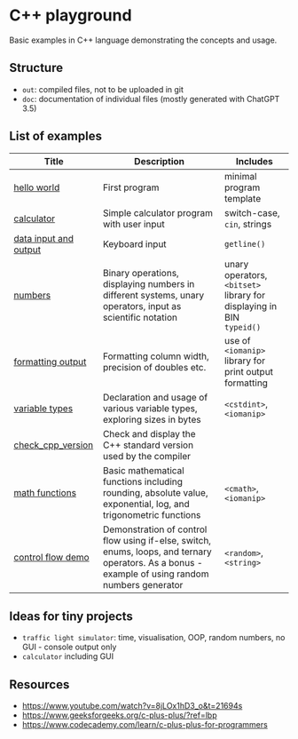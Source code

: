 # C++ playground

Basic examples in C++ language demonstrating the concepts and usage.

## Structure

- `out`: compiled files, not to be uploaded in git
- `doc`: documentation of individual files (mostly generated with ChatGPT 3.5)

## List of examples
| Title                                          | Description                                                                                                                                      | Includes                                                                  |
| ---------------------------------------------- | ------------------------------------------------------------------------------------------------------------------------------------------------ | ------------------------------------------------------------------------- |
| [hello world](helloworld.cpp)                  | First program                                                                                                                                    | minimal program template                                                  |
| [calculator](calculator.cpp)                   | Simple calculator program with user input                                                                                                        | switch-case, `cin`, strings                                               |
| [data input and output](data_input_output.cpp) | Keyboard input                                                                                                                                   | `getline()`                                                               |
| [numbers](numbers.cpp)                         | Binary operations, displaying numbers in different systems, unary operators, input as scientific notation                                        | unary operators, `<bitset>` library for displaying in BIN <br> `typeid()` |
| [formatting output](formatting_output.cpp)     | Formatting column width, precision of doubles etc.                                                                                               | use of  `<iomanip>` library for print output formatting                   |
| [variable types](variable_types.cpp)           | Declaration and usage of various variable types, exploring sizes in bytes                                                                        | `<cstdint>`, `<iomanip>`                                                  |
| [check_cpp_version](check_cpp_version.cpp)     | Check and display the C++ standard version used by the compiler                                                                                  |                                                                           |
| [math functions](math_functions.cpp)           | Basic mathematical functions including rounding, absolute value, exponential, log, and trigonometric functions                                   | `<cmath>`, `<iomanip>`                                                    |
| [control flow demo](control_flow_demo.cpp)     | Demonstration of control flow using if-else, switch, enums, loops, and ternary operators. As a bonus - example of using random numbers generator | `<random>`, `<string>`                                                    |

## Ideas for tiny projects

- `traffic light simulator`: time, visualisation, OOP, random numbers, no GUI - console output only
- `calculator` including GUI

## Resources

- https://www.youtube.com/watch?v=8jLOx1hD3_o&t=21694s
- https://www.geeksforgeeks.org/c-plus-plus/?ref=lbp
- https://www.codecademy.com/learn/c-plus-plus-for-programmers